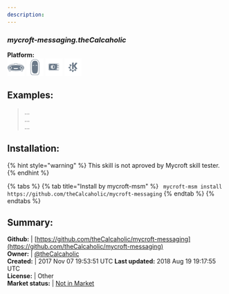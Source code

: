 ```yaml
---
description: 
---
```


### _mycroft-messaging.theCalcaholic_  
  
**Platform:**  
 ![Mark I](../.gitbook/assets/mark-1-icon.png)  ![Mark II](../.gitbook/assets/mark-2-icon.png)  ![Picroft](../.gitbook/assets/picroft-icon.png)  ![plasmoid](../.gitbook/assets/kde.png)   
## Examples:  
> ...  
> ...  
> ...  
  
## Installation:  
{% hint style="warning" %}
This skill is not aproved by Mycroft skill tester.
{% endhint %}
    
{% tabs %}
{% tab title="Install by mycroft-msm" %}
``` mycroft-msm install https://github.com/theCalcaholic/mycroft-messaging```
{% endtab %}
  {% endtabs %}
    
## Summary:  
**Github:** | [https://github.com/theCalcaholic/mycroft-messaging](https://github.com/theCalcaholic/mycroft-messaging)  
**Owner:** | [@theCalcaholic](https://github.com/theCalcaholic)  
**Created:** | 2017 Nov 07 19:53:51 UTC  **Last updated:** 2018 Aug 19 19:17:55 UTC  
**License:** | Other  
**Market status:** | [Not in Market](https://market.mycroft.ai/skill/)  
